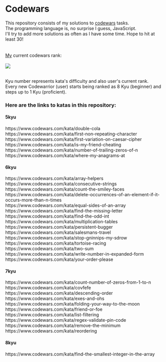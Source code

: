 # Codewars

This repository consists of my solutions to <a href="http://www.codewars.com">codewars</a> tasks.
<br>
The programming language is, no surprise I guess, JavaScript.
<br>
I'll try to add more solutions as often as I have some time. Hope to hit at least 30!
<br>
<br>
<br>
<a href=https://www.codewars.com/users/andrzejruga>My</a> current codewars rank:
<br>
<br>
<img src=https://www.codewars.com/users/andrzejruga/badges/large>

<br>
Kyu number represents kata's difficulty and also user's current rank.
<br>
Every new Codewarrior (user) starts being ranked as 8 Kyu (beginner) and steps up to 1 Kyu (proficient).
<br>
<b><h3>Here are the links to katas in this repository:</h3></b>
<b><h4>5kyu</h4></b>
https://www.codewars.com/kata/double-cola
<br>
https://www.codewars.com/kata/first-non-repeating-character
<br>
https://www.codewars.com/kata/first-variation-on-caesar-cipher
<br>
https://www.codewars.com/kata/is-my-friend-cheating
<br>
https://www.codewars.com/kata/number-of-trailing-zeros-of-n
<br>
https://www.codewars.com/kata/where-my-anagrams-at
<br>
<b><h4>6kyu</h4></b>
https://www.codewars.com/kata/array-helpers
<br>
https://www.codewars.com/kata/consecutive-strings
<br>
https://www.codewars.com/kata/count-the-smiley-faces
<br>
https://www.codewars.com/kata/delete-occurrences-of-an-element-if-it-occurs-more-than-n-times
<br>
https://www.codewars.com/kata/equal-sides-of-an-array
<br>
https://www.codewars.com/kata/find-the-missing-letter
<br>
https://www.codewars.com/kata/find-the-odd-int
<br>
https://www.codewars.com/kata/multiplication-tables
<br>
https://www.codewars.com/kata/persistent-bugger
<br>
https://www.codewars.com/kata/salesmans-travel
<br>
https://www.codewars.com/kata/stop-gninnips-my-sdrow
<br>
https://www.codewars.com/kata/tortoise-racing
<br>
https://www.codewars.com/kata/two-sum
<br>
https://www.codewars.com/kata/write-number-in-expanded-form
<br>
https://www.codewars.com/kata/your-order-please
<br>
<b><h4>7kyu</h4></b>
https://www.codewars.com/kata/count-number-of-zeros-from-1-to-n
<br>
https://www.codewars.com/kata/covfefe
<br>
https://www.codewars.com/kata/descending-order
<br>
https://www.codewars.com/kata/exes-and-ohs
<br>
https://www.codewars.com/kata/folding-your-way-to-the-moon
<br>
https://www.codewars.com/kata/friend-or-foe
<br>
https://www.codewars.com/kata/list-filtering
<br>
https://www.codewars.com/kata/regex-validate-pin-code
<br>
https://www.codewars.com/kata/remove-the-minimum
<br>
https://www.codewars.com/kata/reordering
<br>
<b><h4>8kyu</h4></b>
https://www.codewars.com/kata/find-the-smallest-integer-in-the-array

